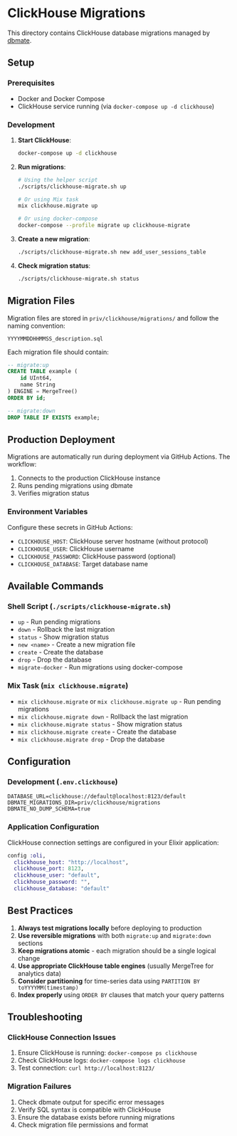 # ClickHouse Migrations

This directory contains ClickHouse database migrations managed by [dbmate](https://github.com/amacneil/dbmate).

## Setup

### Prerequisites

- Docker and Docker Compose
- ClickHouse service running (via `docker-compose up -d clickhouse`)

### Development

1. **Start ClickHouse**:

   ```bash
   docker-compose up -d clickhouse
   ```

2. **Run migrations**:

   ```bash
   # Using the helper script
   ./scripts/clickhouse-migrate.sh up

   # Or using Mix task
   mix clickhouse.migrate up

   # Or using docker-compose
   docker-compose --profile migrate up clickhouse-migrate
   ```

3. **Create a new migration**:

   ```bash
   ./scripts/clickhouse-migrate.sh new add_user_sessions_table
   ```

4. **Check migration status**:
   ```bash
   ./scripts/clickhouse-migrate.sh status
   ```

## Migration Files

Migration files are stored in `priv/clickhouse/migrations/` and follow the naming convention:

```
YYYYMMDDHHMMSS_description.sql
```

Each migration file should contain:

```sql
-- migrate:up
CREATE TABLE example (
    id UInt64,
    name String
) ENGINE = MergeTree()
ORDER BY id;

-- migrate:down
DROP TABLE IF EXISTS example;
```

## Production Deployment

Migrations are automatically run during deployment via GitHub Actions. The workflow:

1. Connects to the production ClickHouse instance
2. Runs pending migrations using dbmate
3. Verifies migration status

### Environment Variables

Configure these secrets in GitHub Actions:

- `CLICKHOUSE_HOST`: ClickHouse server hostname (without protocol)
- `CLICKHOUSE_USER`: ClickHouse username
- `CLICKHOUSE_PASSWORD`: ClickHouse password (optional)
- `CLICKHOUSE_DATABASE`: Target database name

## Available Commands

### Shell Script (`./scripts/clickhouse-migrate.sh`)

- `up` - Run pending migrations
- `down` - Rollback the last migration
- `status` - Show migration status
- `new <name>` - Create a new migration file
- `create` - Create the database
- `drop` - Drop the database
- `migrate-docker` - Run migrations using docker-compose

### Mix Task (`mix clickhouse.migrate`)

- `mix clickhouse.migrate` or `mix clickhouse.migrate up` - Run pending migrations
- `mix clickhouse.migrate down` - Rollback the last migration
- `mix clickhouse.migrate status` - Show migration status
- `mix clickhouse.migrate create` - Create the database
- `mix clickhouse.migrate drop` - Drop the database

## Configuration

### Development (`.env.clickhouse`)

```env
DATABASE_URL=clickhouse://default@localhost:8123/default
DBMATE_MIGRATIONS_DIR=priv/clickhouse/migrations
DBMATE_NO_DUMP_SCHEMA=true
```

### Application Configuration

ClickHouse connection settings are configured in your Elixir application:

```elixir
config :oli,
  clickhouse_host: "http://localhost",
  clickhouse_port: 8123,
  clickhouse_user: "default",
  clickhouse_password: "",
  clickhouse_database: "default"
```

## Best Practices

1. **Always test migrations locally** before deploying to production
2. **Use reversible migrations** with both `migrate:up` and `migrate:down` sections
3. **Keep migrations atomic** - each migration should be a single logical change
4. **Use appropriate ClickHouse table engines** (usually MergeTree for analytics data)
5. **Consider partitioning** for time-series data using `PARTITION BY toYYYYMM(timestamp)`
6. **Index properly** using `ORDER BY` clauses that match your query patterns

## Troubleshooting

### ClickHouse Connection Issues

1. Ensure ClickHouse is running: `docker-compose ps clickhouse`
2. Check ClickHouse logs: `docker-compose logs clickhouse`
3. Test connection: `curl http://localhost:8123/`

### Migration Failures

1. Check dbmate output for specific error messages
2. Verify SQL syntax is compatible with ClickHouse
3. Ensure the database exists before running migrations
4. Check migration file permissions and format
